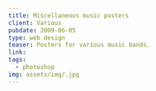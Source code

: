 ```yaml
---
title: Miscellaneous music posters
client: Various
pubdate: 2009-06-05 
type: web design
teaser: Posters for various music bands.
link: 
tags:
  - photoshop
img: assets/img/.jpg
---
```


